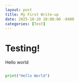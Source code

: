 ```yaml
---
layout: post
title: My First Write-up
date: 2025-10-20 10:00:00 -0400
categories: [Test]
---
```


# Testing!

Hello world


```python

print("Hello World")

```
